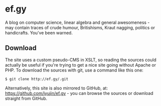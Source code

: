 ef.gy
=====

A blog on computer science, linear algebra and general awesomeness - may contain traces of crude humour, Britishisms, Kraut nagging, politics or handicrafts. You've been warned.

Download
--------

The site uses a custom pseudo-CMS in XSLT, so reading the sources could actually be useful if you're trying to get a nice site going without Apache or PHP. To download the sources with git, use a command like this one:

    $ git clone http://ef.gy/.git

Alternatively, this site is also mirrored to GitHub, at: https://github.com/jyujin/ef.gy - you can browse the sources or download straight from GitHub.
